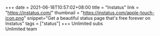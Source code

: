 +++
date = 2021-06-18T10:57:02+08:00
title = "Instatus"
link = "https://instatus.com/"
thumbnail = "https://instatus.com/apple-touch-icon.png"
snippet="Get a beautiful status page that's free forever on Instatus"
tags = ["status"]
+++
Unlimited subs  
Unlimited team